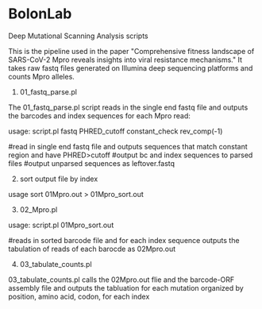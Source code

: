 # BolonLab
Deep Mutational Scanning Analysis scripts

This is the pipeline used in the paper "Comprehensive fitness landscape of SARS-CoV-2 Mpro reveals insights into viral resistance mechanisms." It takes raw fastq files generated on Illumina deep sequencing platforms and counts Mpro alleles.

1) 01_fastq_parse.pl

The 01_fastq_parse.pl script reads in the single end fastq file and outputs the barcodes and index sequences for each Mpro read:

usage: script.pl fastq PHRED_cutoff constant_check rev_comp(-1)

#read in single end fastq file and outputs sequences that match constant region and have PHRED>cutoff #output bc and index sequences to parsed files #output unparsed sequences as leftover.fastq

2) sort output file by index

usage sort 01Mpro.out > 01Mpro_sort.out

3) 02_Mpro.pl

usage: script.pl 01Mpro_sort.out

#reads in sorted barcode file and for each index sequence outputs the tabulation of reads of each barocde as 02Mpro.out

4) 03_tabulate_counts.pl

03_tabulate_counts.pl calls the 02Mpro.out flie and the barcode-ORF assembly file and outputs the tabluation for each mutation organized by position, amino acid, codon, for each index
